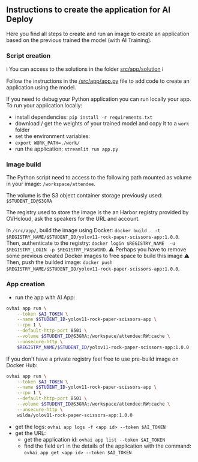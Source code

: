## Instructions to create the application for AI Deploy

Here you find all steps to create and run an image to create an application based on the previous trained the model (with AI Training).

### Script creation

ℹ️ You can access to the solutions in the folder [src/app/solution](../src/app/solution) ℹ️

Follow the instructions in the [/src/app/app.py](../src/app/app.py) file to add code to create an application using the model.

If you need to debug your Python application you can run locally your app.
To run your application locally:
- install dependencies: `pip install -r requirements.txt`
- download / get the weights of your trained model and copy it to a `work` folder
- set the environment variables:
 - `export WORK_PATH=./work/`
- run the application: `streamlit run app.py`

### Image build

The Python script need to access to the following path mounted as volume in your image: `/workspace/attendee`.

The volume is the S3 object container storage previously used: `$STUDENT_ID@S3GRA`

The registry used to store the image is the an Harbor registry provided by OVHcloud, ask the speakers for the URL and account.

In `/src/app/`, build the image using Docker: `docker build . -t $REGISTRY_NAME/$STUDENT_ID/yolov11-rock-paper-scissors-app:1.0.0`.  
Then, authenticate to the registry: `docker login $REGISTRY_NAME  -u $REGISTRY_LOGIN -p $REGISTRY_PASSWORD`.
⚠️ Perhaps you have to remove some previous created Docker images to free space to build this image ⚠️
Then, push the builded image: `docker push $REGISTRY_NAME/$STUDENT_ID/yolov11-rock-paper-scissors-app:1.0.0`.

### App creation

 - run the app with AI App:
```bash
ovhai app run \
    --token $AI_TOKEN \
    --name $STUDENT_ID-yolov11-rock-paper-scissors-app \
    --cpu 1 \
    --default-http-port 8501 \
    --volume $STUDENT_ID@S3GRA:/workspace/attendee:RW:cache \
    --unsecure-http \
    $REGISTRY_NAME/$STUDENT_ID/yolov11-rock-paper-scissors-app:1.0.0
```
If you don't have a private registry feel free to use pre-build image on Docker Hub:
```bash
ovhai app run \
    --token $AI_TOKEN \
    --name $STUDENT_ID-yolov11-rock-paper-scissors-app \
    --cpu 1 \
    --default-http-port 8501 \
    --volume $STUDENT_ID@S3GRA:/workspace/attendee:RW:cache \
    --unsecure-http \
    wilda/yolov11-rock-paper-scissors-app:1.0.0
```
- get the logs: `ovhai app logs -f <app id> --token $AI_TOKEN`
- get the URL:
	- get the application id: `ovhai app list --token $AI_TOKEN` 
	- find the field `Url` in the details of the application with the command: `ovhai app get <app id> --token $AI_TOKEN`
	